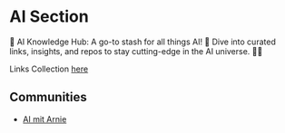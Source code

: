 # AI Section

🧠 AI Knowledge Hub: A go-to stash for all things AI! 🚀 Dive into curated links, insights, and repos to stay cutting-edge in the AI universe. 🌌✨

Links Collection [here](./docs/links-collection/index.md)

## Communities

- [AI mit Arnie](https://www.skool.com/ai-mit-arnie-gratis/about)
